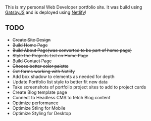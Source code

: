 This is my personal Web Developer portfolio site. It was build using [GatsbyJS](https://gatsbyjs.org) and is deployed using [Netlify](https://netlify.com)!

## TODO

- ~~Create Site Design~~
- ~~Build Home Page~~
- ~~Build About Page(was converted to be part of home page)~~
- ~~Style the Projects List on Home Page~~
- ~~Build Contact Page~~
- ~~Choose better color palette~~
- ~~Get forms working with Netlify~~
- Add box shadow to elements as needed for depth
- Update Portfolio list style to better fit new data
- Take screenshots of portfolio project sites to add to project cards
- Create Blog template page
- Connect to Headless CMS to fetch Blog content
- Optimize performance
- Optimize Stling for Mobile
- Optimize Styling for Desktop
